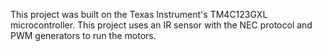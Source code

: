 This project was built on the Texas Instrument's TM4C123GXL microcontroller. This project uses an IR sensor with the NEC protocol and PWM generators to run the motors.
